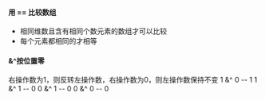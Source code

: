 #### 用 == 比较数组

* 相同维数且含有相同个数元素的数组才可以比较
* 每个元素都相同的才相等

#### &^按位置零
右操作数为1，则反转左操作数，右操作数为0，则左操作数保持不变
 1 &^ 0 -- 1
 1 &^ 1 -- 0
 0 &^ 1 -- 0
 0 &^ 0 -- 0
